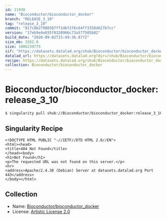 ```yaml
---
id: 11930
name: "Bioconductor/bioconductor_docker"
branch: "RELEASE_3_10"
tag: "release_3_10"
commit: "817c8b27980587ff1d6f2f6c64ff3358d627b7cc"
version: "17eb9e4e035f8320966c73a577585b02"
build_date: "2020-09-02T15:49:36.877Z"
size_mb: 3262.0
size: 1006239775
sif: "https://datasets.datalad.org/shub/Bioconductor/bioconductor_docker/release_3_10/2020-09-02-817c8b27-17eb9e4e/17eb9e4e035f8320966c73a577585b02.sif"
datalad_url: https://datasets.datalad.org?dir=/shub/Bioconductor/bioconductor_docker/release_3_10/2020-09-02-817c8b27-17eb9e4e/
recipe: https://datasets.datalad.org/shub/Bioconductor/bioconductor_docker/release_3_10/2020-09-02-817c8b27-17eb9e4e/Singularity
collection: Bioconductor/bioconductor_docker
---
```


# Bioconductor/bioconductor_docker:release_3_10

```bash
$ singularity pull shub://Bioconductor/bioconductor_docker:release_3_10
```

## Singularity Recipe

```singularity
<!DOCTYPE HTML PUBLIC "-//IETF//DTD HTML 2.0//EN">
<html><head>
<title>404 Not Found</title>
</head><body>
<h1>Not Found</h1>
<p>The requested URL was not found on this server.</p>
<hr>
<address>Apache/2.4.38 (Debian) Server at datasets.datalad.org Port 443</address>
</body></html>
```

## Collection

 - Name: [Bioconductor/bioconductor_docker](https://github.com/Bioconductor/bioconductor_docker)
 - License: [Artistic License 2.0](https://api.github.com/licenses/artistic-2.0)

